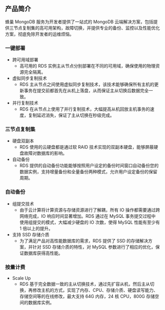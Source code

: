 ## 产品简介

蜂巢 MongoDB 服务为开发者提供了一站式的 MongoDB 云端解决方案，包括提供三节点复制集的高可用架构，故障切换，并提供专业的备份、监控以及性能优化方案，彻底免除开发者的运维烦恼。

### 一键部署

* 跨可用域部署
  * 高可用的 RDS 实例主从节点分别部署在不同的可用域，确保使用的物理资源完全隔离。
* 虚拟同步复制技术
  * RDS 主从节点之间使用虚拟同步复制技术，该技术能够确保所有主机的更新事务在提交前都首先在从机上落盘，从而保证主从切换后数据完全一致。
* 并行复制技术
  * RDS 在从节点上使用了并行复制技术，大幅提高从机回放主机事务的速度，复制延迟消失，保证了主从切换在秒级完成。
  
### 三节点复制集

* 硬盘双副本
  * RDS 使用的云硬盘都是通过软 RAID 技术实现的双副本硬盘，能够屏蔽硬盘故障对数据库的影响。
* 自动备份
  * RDS 提供的自动备份功能能够按照用户设定的备份时间窗口自动备份您的数据实例，支持增量备份和全量备份两种模式，允许用户设定备份的保留周期。
  
### 自动备份

* 组提交技术
  * 由于云计算将计算资源与存储资源进行了解耦，所有 IO 操作都需要通过跨网络完成，IO 响应时间显著增加。RDS 通过在 MySQL 事务提交过程中使用组提交的模式，大幅减少硬盘的 IO 次数，使得 MySQL 性能有至少有 1 倍以上的提升。
* 支持 SSD 存储介质
  * 为了满足产品对高性能数据库的需求，RDS 提供了 SSD 的存储解决方案，并针对 SSD 存储介质的特性，对 MySQL 参数进行了相应的优化，保证数据库获得高性能。
  
### 按量计费

* Scale Up
  * RDS 基于完全数据一致的主从切换技术，通过先扩容从机，然后主从切换，再修改主机的方式，实现了内存、CPU、存储介质、硬盘读写能力、存储空间等的在线修改，最大支持 64G 内存，24 核 CPU，800G 存储空间的数据库实例。


